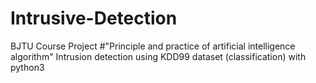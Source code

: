 # Intrusive-Detection

BJTU Course Project #"Principle and practice of artificial intelligence algorithm"
Intrusion detection using KDD99 dataset (classification) with python3
